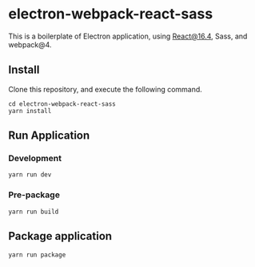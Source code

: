 # electron-webpack-react-sass

This is a boilerplate of Electron application, using React@16.4, Sass, and webpack@4.

## Install

Clone this repository, and execute the following command.

```
cd electron-webpack-react-sass
yarn install
```

## Run Application

### Development

```
yarn run dev
```

### Pre-package

```
yarn run build
```

## Package application

```
yarn run package
```
